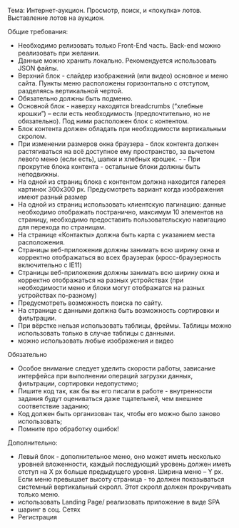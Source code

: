 Тема: Интернет-аукцион. Просмотр, поиск, и «покупка» лотов. Выставление лотов на аукцион.

Общие требования:
- Необходимо релизовать только Front-End часть. Back-end можно реализовать при желании.
- Данные можно хранить локально. Рекомендуется использовать JSON файлы.
- Верхний блок - слайдер изображений (или видео) основное и меню сайта. Пункты меню расположены горизонтально с отступом, разделяясь вертикальной чертой.
- Обязательно должны быть подменю.
- Основной блок - наверху находятся breadcrumbs (“хлебные крошки”) – если есть необходимость (предпочтительно, но не обязательно). Под ними расположен блок с контентом. 
- Блок контента должен обладать при необходимости вертикальным скролом.
- При изменении размеров окна браузера - блок контента должен растягиваться на всё доступное ему пространство, за вычетом левого меню (если есть), шапки и хлебных крошек. -  - При прокрутке блока контента - остальные блоки должны быть неподвижны.
- На одной из страниц блока с контентом должна находится галерея картинок 300x300 px. Предусмотреть вариант когда изображения имеют разный размер
- На одной из страниц использовать клиентскую пагинацию: данные необходимо отображать постранично, максимум 10 элементов на страницу, необходимо предоставить пользовательскую навигацию для перехода по страницам.
- На странице «Контакты» должна быть карта с указанием места расположения.
- Страницы веб-приложения должны занимать всю ширину окна и корректно отображаться во всех браузерах (кросс-браузерность включительно с IE11)
- Страницы веб-приложения должны занимать всю ширину окна и корректно отображаться на разных устройствах (при необходимости меню и блоки могут отображатся на разных устройствах по-разному)
- Предусмотреть возможность поиска по сайту.
- На странице с данными должна быть возможность сортировки и фильтрации.
- При вёрстке нельзя использовать таблицы, фреймы. Таблицы можно использовать только в случае таблицы с данными.
- можно использовать любые изображения и видео
 
Обязательно
- Особое внимание следует уделить скорости работы, зависание интерфейса при выполнении операций загрузки данных, фильтрации, сортировки недопустимо;
- Пишите код так, как бы вы его писали в работе - внутренности задания будут оцениваться даже тщательней, чем внешнее соответствие заданию;
- Код должен быть организован так, чтобы его можно было заново использовать;
- Помните про обработку ошибок!
 
Дополнительно:
- Левый блок - дополнительное меню, оно может иметь несколько уровней вложенности, каждый последующий уровень должен иметь отступ на Х px больше предыдущего уровня. Ширина меню – Y px. Если меню превышает высоту страница - то должен показываться системный вертикальный скролл. Этот скролл должен прокручивать только меню.
- использовать Landing Page/ реализовать приложение в виде SPA
- шаринг в соц. Сетях
- Регистрация
